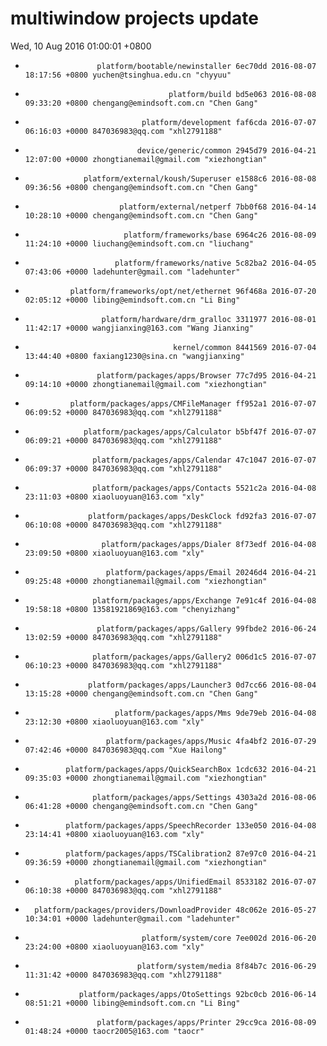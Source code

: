 # multiwindow projects update
Wed, 10 Aug 2016 01:00:01 +0800
-                     platform/bootable/newinstaller 6ec70dd 2016-08-07 18:17:56 +0800 yuchen@tsinghua.edu.cn "chyyuu" 
-                                     platform/build bd5e063 2016-08-08 09:33:20 +0800 chengang@emindsoft.com.cn "Chen Gang" 
-                               platform/development faf6cda 2016-07-07 06:16:03 +0000 847036983@qq.com "xhl2791188" 
-                              device/generic/common 2945d79 2016-04-21 12:07:00 +0000 zhongtianemail@gmail.com "xiezhongtian" 
-                  platform/external/koush/Superuser e1588c6 2016-08-08 09:36:56 +0800 chengang@emindsoft.com.cn "Chen Gang" 
-                          platform/external/netperf 7bb0f68 2016-04-14 10:28:10 +0000 chengang@emindsoft.com.cn "Chen Gang" 
-                           platform/frameworks/base 6964c26 2016-08-09 11:24:10 +0000 liuchang@emindsoft.com.cn "liuchang" 
-                         platform/frameworks/native 5c82ba2 2016-04-05 07:43:06 +0000 ladehunter@gmail.com "ladehunter" 
-               platform/frameworks/opt/net/ethernet 96f468a 2016-07-20 02:05:12 +0000 libing@emindsoft.com.cn "Li Bing" 
-                      platform/hardware/drm_gralloc 3311977 2016-08-01 11:42:17 +0000 wangjianxing@163.com "Wang Jianxing" 
-                                      kernel/common 8441569 2016-07-04 13:44:40 +0800 faxiang1230@sina.cn "wangjianxing" 
-                     platform/packages/apps/Browser 77c7d95 2016-04-21 09:14:10 +0000 zhongtianemail@gmail.com "xiezhongtian" 
-               platform/packages/apps/CMFileManager ff952a1 2016-07-07 06:09:52 +0000 847036983@qq.com "xhl2791188" 
-                  platform/packages/apps/Calculator b5bf47f 2016-07-07 06:09:21 +0000 847036983@qq.com "xhl2791188" 
-                    platform/packages/apps/Calendar 47c1047 2016-07-07 06:09:37 +0000 847036983@qq.com "xhl2791188" 
-                    platform/packages/apps/Contacts 5521c2a 2016-04-08 23:11:03 +0800 xiaoluoyuan@163.com "xly" 
-                   platform/packages/apps/DeskClock fd92fa3 2016-07-07 06:10:08 +0000 847036983@qq.com "xhl2791188" 
-                      platform/packages/apps/Dialer 8f73edf 2016-04-08 23:09:50 +0800 xiaoluoyuan@163.com "xly" 
-                       platform/packages/apps/Email 20246d4 2016-04-21 09:25:48 +0000 zhongtianemail@gmail.com "xiezhongtian" 
-                    platform/packages/apps/Exchange 7e91c4f 2016-04-08 19:58:18 +0800 13581921869@163.com "chenyizhang" 
-                     platform/packages/apps/Gallery 99fbde2 2016-06-24 13:02:59 +0000 847036983@qq.com "xhl2791188" 
-                    platform/packages/apps/Gallery2 006d1c5 2016-07-07 06:10:23 +0000 847036983@qq.com "xhl2791188" 
-                   platform/packages/apps/Launcher3 0d7cc66 2016-08-04 13:15:28 +0000 chengang@emindsoft.com.cn "Chen Gang" 
-                         platform/packages/apps/Mms 9de79eb 2016-04-08 23:12:30 +0800 xiaoluoyuan@163.com "xly" 
-                       platform/packages/apps/Music 4fa4bf2 2016-07-29 07:42:46 +0000 847036983@qq.com "Xue Hailong" 
-              platform/packages/apps/QuickSearchBox 1cdc632 2016-04-21 09:35:03 +0000 zhongtianemail@gmail.com "xiezhongtian" 
-                    platform/packages/apps/Settings 4303a2d 2016-08-06 06:41:28 +0000 chengang@emindsoft.com.cn "Chen Gang" 
-              platform/packages/apps/SpeechRecorder 133e050 2016-04-08 23:14:41 +0800 xiaoluoyuan@163.com "xly" 
-              platform/packages/apps/TSCalibration2 87e97c0 2016-04-21 09:36:59 +0000 zhongtianemail@gmail.com "xiezhongtian" 
-                platform/packages/apps/UnifiedEmail 8533182 2016-07-07 06:10:38 +0000 847036983@qq.com "xhl2791188" 
-       platform/packages/providers/DownloadProvider 48c062e 2016-05-27 10:34:01 +0000 ladehunter@gmail.com "ladehunter" 
-                               platform/system/core 7ee002d 2016-06-20 23:24:00 +0800 xiaoluoyuan@163.com "xly" 
-                              platform/system/media 8f84b7c 2016-06-29 11:31:42 +0000 847036983@qq.com "xhl2791188" 
-                 platform/packages/apps/OtoSettings 92bc0cb 2016-06-14 08:51:21 +0000 libing@emindsoft.com.cn "Li Bing" 
-                     platform/packages/apps/Printer 29cc9ca 2016-08-09 01:48:24 +0000 taocr2005@163.com "taocr" 
